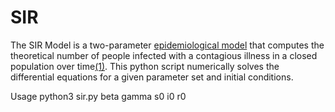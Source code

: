 SIR
===

The SIR Model is a two-parameter [epidemiological model]("https://en.wikipedia.org/wiki/Epidemic_model") that computes the theoretical number of people infected with a contagious illness in a closed population over time[(1)]("http://mathworld.wolfram.com/SIRModel.html"). This python script numerically solves the differential equations for a given parameter set and initial conditions.

Usage
	python3 sir.py beta gamma s0 i0 r0
